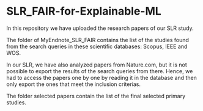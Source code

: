 # SLR_FAIR-for-Explainable-ML
In this repository we have uploaded the research papers of our SLR study.

The folder of MyEndnote_SLR_FAIR contains the list of the studies found from the search queries in these scientific databases: Scopus, IEEE and WOS. 

In our SLR, we have also analyzed papers from Nature.com, but it is not possible to export the results of the search queries from there.
Hence, we had to access the papers one by one by reading it in the database and then only export the ones that meet the inclusion criterias.

The folder selected papers contain the list of the final selected primary studies.
